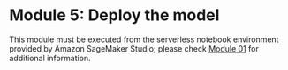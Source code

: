 # Module 5: Deploy the model

This module must be executed from the serverless notebook environment provided by Amazon SageMaker Studio; please check <a href="../01_configure_sagemaker_studio/">Module 01</a> for additional information.